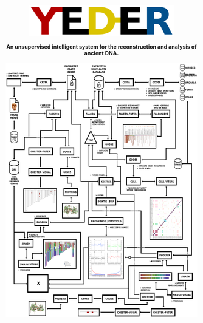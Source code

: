 <p align="center">
  <img src="imgs/logo.png" alt="YEDER" width="380" height="80" border="0" />
  <br><br>
  <b>An unsupervised intelligent system for the reconstruction and analysis of ancient DNA.</b>
  <br><br>
  <img src="imgs/project.png" alt="YEDER Birds Eye View" width="670" height="670" border="0" /><br>
</p>
